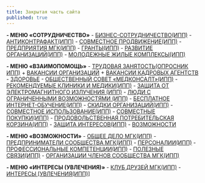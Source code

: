 ```yaml
---
title: Закрытая часть сайта
published: true
---
```




**- МЕНЮ «СОТРУДНИЧЕСТВО»**
    - [БИЗНЕС-СОТРУДНИЧЕСТВО(ИПП)](#)
    - [АНТИКОНТРАФАКТ(ИПП)](#)
    - [СОВМЕСТНОЕ ПРОДВИЖЕНИЕ(ИПП)](#)
    - [ПРЕДПРИЯТИЯ МГК(ИПП)](#)
    - [ГРАНТЫ(ИПП)](#)
    - [РАЗВИТИЕ ОРГАНИЗАЦИЙ(ИПП)](#)
    - [МОЛОДЕЖНЫЕ ЖИЛЫЕ КОМПЛЕКСЫ(ИПП)](#)
    
 **- МЕНЮ «ВЗАИМОПОМОЩЬ»**
    - [ТРУДОВАЯ ЗАНЯТОСТЬ(ОПРОСНИК ИПП)](#)
    + [ВАКАНСИИ ОРГАНИЗАЦИЙ](#)
    + [ВАКАНСИИ КАДРОВЫХ АГЕНТСТВ](#)
    - [ЗДОРОВЬЕ](#)
    - [ОБЩЕСТВЕННЫЙ СОВЕТ «МЕДКОНСАЛТ»(ИПП)](#)
    - [РЕКОМЕНДУЕМЫЕ КЛИНИКИ И МЕДИКИ(ИПП)](#)
    - [ЗАЩИТА ОТ ЭЛЕКТРОМАГНИТНОГО ИЗЛУЧЕНИЯ (ИПП)](#)
    - [ЛЮДИ С ОГРАНИЧЕННЫМИ ВОЗМОЖНОСТЯМИ (ИПП)](#)
    - [БЕСПЛАТНОЕ ИНТЕРНЕТ-ОБУЧЕНИЕ(ИПП)](#)
    - [СКИДКИ ОРГАНИЗАЦИЙ(ИПП)](#)
    - [СОВМЕСТНОЕ ИСПОЛЬЗОВАНИЕ(ИПП)](#)
    - [СОВМЕСТНЫЕ ПОКУПКИ(ИПП)](#)
    - [ПРОДОВОЛЬСТВЕННАЯ ПОТРЕБИТЕЛЬСКАЯ КОРЗИНА(ИПП)](#)
    - [ЗАЩИТА ИНТЕРЕСОВ(ИПП)](#)
    - [ВОЗМОЖНОСТИ](#)
    
 **- МЕНЮ «ВОЗМОЖНОСТИ»**
    - [ОБЩЕЕ ДЕЛО МГК(ИПП)](#)
    - [ПРЕДПРИНИМАТЕЛИ СООБЩЕСТВА МГК(ИПП)](#)
    - [ПЕРСОНАЛИИ(ИПП)](#)
    - [ПРОФЕССИОНАЛЬНЫЕ КОМПЕТЕНЦИИ(ИПП)](#)
    - [ПОЛЕЗНЫЕ СВЯЗИ(ИПП)](#)
    - [ОРГАНИЗАЦИИ ЧЛЕНОВ СООБЩЕСТВА МГК(ИПП)](#)
    
 **- МЕНЮ «ИНТЕРЕСЫ (УВЛЕЧЕНИЯ)»**
    - [КЛУБ ДРУЗЕЙ МГК(ИПП)](#)
    - [ИНТЕРЕСЫ [УВЛЕЧЕНИЯ(ИПП)]](#)
